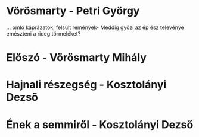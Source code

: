 # Vörösmarty - Petri György
...
omló káprázatok, felsült remények-
Meddig győzi az ép ész televénye
emészteni a rideg törmeléket?
# Előszó - Vörösmarty Mihály
# Hajnali részegség - Kosztolányi Dezső
# Ének a semmiről - Kosztolányi Dezső